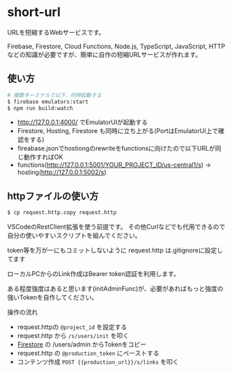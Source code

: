 # short-url

URLを短縮するWebサービスです。

Firebase, Firestore, Cloud Functions, Node.js, TypeScript, JavaScript, HTTPなどの知識が必要ですが、簡単に自作の短縮URLサービスが作れます。

## 使い方

```bash
# 複数ターミナルで以下、同時起動する
$ firebase emulators:start
$ npm run build:watch
```

* http://127.0.0.1:4000/ でEmulatorUIが起動する
* Firestore, Hosting, Firestore も同時に立ち上がる(PortはEmulatorUI上で確認をする)
* fireabase.jsonでhostiongのrewriteをfunctionsに向けたので以下URLが同じ動作すればOK
* functions(http://127.0.0.1:5001/YOUR_PROJECT_ID/us-central1/s) → hosting(http://127.0.0.1:5002/s)

## httpファイルの使い方

```bash
$ cp request.http.copy request.http
```

VSCodeのRestClient拡張を使う前提です。
その他Curlなどでも代用できるので自分の使いやすいスクリプトを組んでください。

token等を万が一にもコミットしないように request.http は.gitignoreに設定してます

ローカルPCからのLink作成はBearer token認証を利用します。

ある程度強度はあると思います(initAdminFunc)が、必要があればもっと強度の強いTokenを自作してください。

操作の流れ

* request.httpの `@project_id` を設定する
* request.http から `/s/users/init` を叩く
* [Firestore](https://console.firebase.google.com/) の /users/admin からTokenをコピー
* request.http の `@production_token` にペーストする
* コンテンツ作成 `POST {{production_url}}/s/links` を叩く
